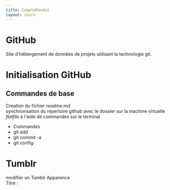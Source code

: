 ```yaml
---
title: CompteRendu1
layout: cours
---
```


# GitHub
Site d'hébergement de données de projets utilisant la technologie git.

# Initialisation GitHub  
## Commandes de base  

Creation du fichier *readme.md*  
synchronisation du repertoire github avec le dossier sur la machine virtuelle *flatfile*
à l'aide de commandes sur le terminal  

* Commandes  
 * git add
 * git commit -a
 * git config



# Tumblr  

modifier un Tumblr Apparence    
Titre : <title> {Title}  
description : <meta> {MetaDescription}   
avatar : favicon (20) {Favicon}  
Font ) {TitleFont}  
Couleur ) {Color}  
Bannière  
